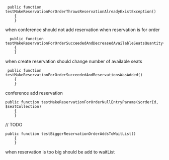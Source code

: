 
```
 public function testMakeReservationForOrderThrowsReservationAlreadyExistException()
    {
    }

```
when conference should not add reservation when reservation is for order

```
  public function testMakeReservationForOrderSucceededAndDecreasedAvailableSeatsQuantity()
    {
    }
```
when create reservation should change number of available seats

```
 public function testMakeReservationForOrderSucceededAndReservationsWasAdded()
    {
    }
```
conference add reservation

```
public function testMakeReservationForOrderNullEntryParams($orderId, $seatCollection)
    {
    }
```
// TODO

```
public function testBiggerReservationOrderAddsToWaitList()
    {
    }
```

when reservation is too big should be add to waitList 
